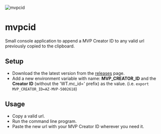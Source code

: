 ![mvpcid](https://github.com/cmendible/mvpcid/workflows/mvpcid/badge.svg)

# mvpcid

Small console application to append a MVP Creator ID to any valid url previously copied to the clipboard.

## Setup

* Download the the latest version from the [releases](https://github.com/cmendible/mvpcid/releases) page.
* Add a new environment variable with name: **MVP_CREATOR_ID** and the **Creator ID** (without the 'WT.mc_id=' prefix) as the value. (i.e. `export MVP_CREATOR_ID=AZ-MVP-5002618`)

## Usage

* Copy a valid url.
* Run the command line program.
* Paste the new url with your MVP Creator ID wherever you need it.